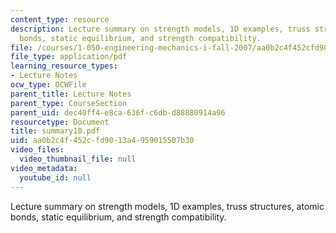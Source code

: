 ```yaml
---
content_type: resource
description: Lecture summary on strength models, 1D examples, truss structures, atomic
  bonds, static equilibrium, and strength compatibility.
file: /courses/1-050-engineering-mechanics-i-fall-2007/aa0b2c4f452cfd9013a4959015507b30_summary10.pdf
file_type: application/pdf
learning_resource_types:
- Lecture Notes
ocw_type: OCWFile
parent_title: Lecture Notes
parent_type: CourseSection
parent_uid: dec40ff4-e8ca-636f-c6db-d88880914a96
resourcetype: Document
title: summary10.pdf
uid: aa0b2c4f-452c-fd90-13a4-959015507b30
video_files:
  video_thumbnail_file: null
video_metadata:
  youtube_id: null
---
```

Lecture summary on strength models, 1D examples, truss structures, atomic bonds, static equilibrium, and strength compatibility.


